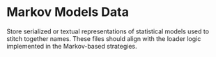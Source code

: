 # Markov Models Data

Store serialized or textual representations of statistical models used to stitch together names. These files should align with the loader logic implemented in the Markov-based strategies.
